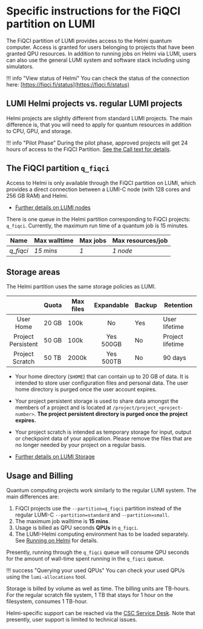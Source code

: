 # Specific instructions for the FiQCI partition on LUMI

The FiQCI partition of LUMI provides access to the Helmi quantum computer. Access is granted for users belonging to projects that have been granted QPU resources. In addition to running jobs on Helmi via LUMI, users can also use the general LUMI system and software stack including using simulators. 

!!! info "View status of Helmi"
	You can check the status of the connection here: [https://fiqci.fi/status](https://fiqci.fi/status)


## LUMI Helmi projects vs. regular LUMI projects

Helmi projects are slightly different from standard LUMI projects. The main difference is, that you will
need to apply for quantum resources in addition to CPU, GPU, and storage.

!!! info "Pilot Phase"
	During the pilot phase, approved projects will get 24 hours of access to the FiQCI Partition.
	[See the Call text for details](https://fiqci.fi/_posts/2022-11-01-Helmi-pilot/). 

## The FiQCI partition `q_fiqci`

Access to Helmi is only available through the FiQCI partition on LUMI, which provides a direct connection between a LUMI-C
node (with 128 cores and 256 GB RAM) and Helmi.

* [Further details on LUMI nodes](https://docs.lumi-supercomputer.eu/hardware/)

There is one queue in the Helmi partition corresponding to FiQCI projects: `q_fiqci`. 
Currently, the maximum run time of a quantum job is 15 minutes.

| Name      | Max walltime | Max jobs | Max resources/job |
| --------- | ------------ | -------- | ----------------- |
| _q_fiqci_ | _15 mins_    | _1_      | _1 node_          |


## Storage areas

The Helmi partition uses the same storage policies as LUMI.

|                       | Quota | Max files |  Expandable  | Backup | Retention        |
| :-------------------: | ----- | --------- | :----------: | ------ | ---------------- |
|     User<br>Home      | 20 GB | 100k      |      No      | Yes    | User lifetime    |
| Project<br>Persistent | 50 GB | 100k      | Yes<br>500GB | No     | Project lifetime |
|  Project<br>Scratch   | 50 TB | 2000k     | Yes<br>500TB | No     | 90 days          |

* Your home directory (`$HOME`) that can contain up to 20 GB of data. It is intended to store user configuration files and personal data. The user home directory is purged once the user account expires.
* Your project persistent storage is used to share data amongst the members of a project and is located at `/project/project_<project-number>`. **The project persistent directory is purged once the project expires.**
* Your project scratch is intended as temporary storage for input, output or checkpoint data of your application. Please remove the files that are no longer needed by your project on a regular basis.

* [Further details on LUMI Storage](https://docs.lumi-supercomputer.eu/storage/)

## Usage and Billing

Quantum computing projects work similarly to the regular LUMI system. The main differences are:

1. FiQCI projects use the `--partition=q_fiqci` partition instead of the regular LUMI-C `--partition=standard` and `--partition=small`.
2. The maximum job walltime is **15 mins**.
3. Usage is billed as QPU seconds **QPUs** in `q_fiqci`. 
4. The LUMI-Helmi computing environment has to be loaded separately. See [Running on Helmi](../running-on-helmi/) for details.

Presently, running through the `q_fiqci` queue will consume QPU seconds for the amount of wall-time spent running in the `q_fiqci` queue.

!!! success "Querying your used QPUs"
    You can check your used QPUs using the `lumi-allocations` tool. 

Storage is billed by volume as well as time. The billing units are TB-hours. For the regular scratch file system, 1 TB that stays for 1 hour on the filesystem, consumes 1 TB-hour.

Helmi-specific support can be reached via the [CSC Service Desk](/support/contact/). Note that presently, user support is limited to technical issues.
